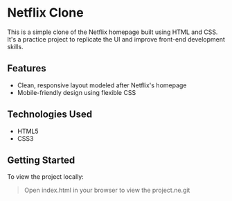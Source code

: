 # Netflix Clone

This is a simple clone of the Netflix homepage built using HTML and CSS. It's a practice project to replicate the UI and improve front-end development skills.

## Features

- Clean, responsive layout modeled after Netflix's homepage
- Mobile-friendly design using flexible CSS

## Technologies Used

- HTML5
- CSS3

## Getting Started

To view the project locally:
> Open index.html in your browser to view the project.ne.git
